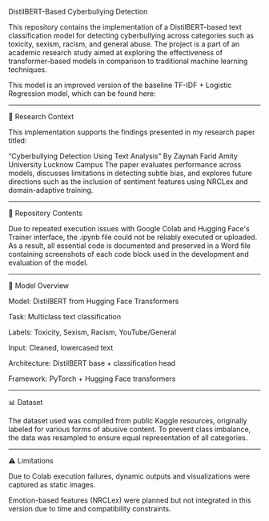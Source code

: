DistilBERT-Based Cyberbullying Detection

This repository contains the implementation of a DistilBERT-based text classification model for detecting cyberbullying across categories such as toxicity, sexism, racism, and general abuse. The project is a part of an academic research study aimed at exploring the effectiveness of transformer-based models in comparison to traditional machine learning techniques.

This model is an improved version of the baseline TF-IDF + Logistic Regression model, which can be found here:



---

📄 Research Context

This implementation supports the findings presented in my research paper titled:

“Cyberbullying Detection Using Text Analysis” 
By Zaynah Farid
Amity University Lucknow Campus
The paper evaluates performance across models, discusses limitations in detecting subtle bias, and explores future directions such as the inclusion of sentiment features using NRCLex and domain-adaptive training.


---

📁 Repository Contents

Due to repeated execution issues with Google Colab and Hugging Face's Trainer interface, the .ipynb file could not be reliably executed or uploaded. As a result, all essential code is documented and preserved in a Word file containing screenshots of each code block used in the development and evaluation of the model.


---

🧠 Model Overview

Model: DistilBERT from Hugging Face Transformers

Task: Multiclass text classification

Labels: Toxicity, Sexism, Racism, YouTube/General

Input: Cleaned, lowercased text

Architecture: DistilBERT base + classification head

Framework: PyTorch + Hugging Face transformers



---

📊 Dataset

The dataset used was compiled from public Kaggle resources, originally labeled for various forms of abusive content. To prevent class imbalance, the data was resampled to ensure equal representation of all categories.


---

⚠️ Limitations

Due to Colab execution failures, dynamic outputs and visualizations were captured as static images.

Emotion-based features (NRCLex) were planned but not integrated in this version due to time and compatibility constraints.
